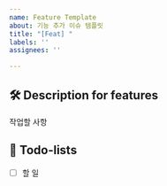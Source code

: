 ```yaml
---
name: Feature Template
about: 기능 추가 이슈 템플릿
title: "[Feat] "
labels: ''
assignees: ''

---
```


## 🛠️ Description for features

작업할 사항

## 📝 Todo-lists

- [ ]  할 일
